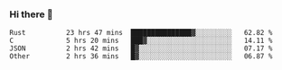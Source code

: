 ### Hi there 👋

<!--
**WShiBin/WShiBin** is a ✨ _special_ ✨ repository because its `README.md` (this file) appears on your GitHub profile.

Here are some ideas to get you started:

- 🔭 I’m currently working on ...
- 🌱 I’m currently learning ...
- 👯 I’m looking to collaborate on ...
- 🤔 I’m looking for help with ...
- 💬 Ask me about ...
- 📫 How to reach me: ...
- 😄 Pronouns: ...
- ⚡ Fun fact: ...
-->

<!--START_SECTION:waka-->

```text
Rust          23 hrs 47 mins  ███████████████▓░░░░░░░░░   62.82 %
C             5 hrs 20 mins   ███▓░░░░░░░░░░░░░░░░░░░░░   14.11 %
JSON          2 hrs 42 mins   █▓░░░░░░░░░░░░░░░░░░░░░░░   07.17 %
Other         2 hrs 36 mins   █▓░░░░░░░░░░░░░░░░░░░░░░░   06.87 %
```

<!--END_SECTION:waka-->
